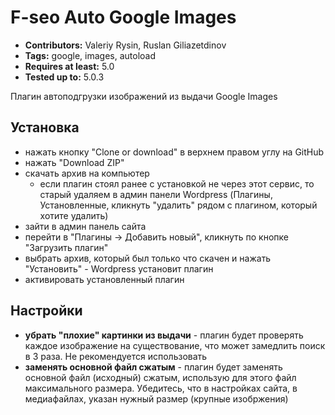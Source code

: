 # F-seo Auto Google Images

* **Contributors:** Valeriy Rysin, Ruslan Giliazetdinov
* **Tags:** google, images, autoload
* **Requires at least:** 5.0
* **Tested up to:** 5.0.3

Плагин автоподгрузки изображений из выдачи Google Images

## Установка
* нажать кнопку "Clone or download" в верхнем правом углу на GitHub
* нажать "Download ZIP"
* скачать архив на компьютер
  * если плагин стоял ранее с установкой не через этот сервис, то старый удаляем в админ панели Wordpress (Плагины, Установленные, кликнуть "удалить" рядом с плагином, который хотите удалить)
* зайти в админ панель сайта
* перейти в "Плагины -> Добавить новый", кликнуть по кнопке "Загрузить плагин"
* выбрать архив, который был только что скачен и нажать "Установить" - Wordpress установит плагин
* активировать установленный плагин

## Настройки
* **убрать "плохие" картинки из выдачи** - плагин будет проверять каждое изображение на существование, что может замедлить поиск в 3 раза. Не рекомендуется использовать
* **заменять основной файл сжатым** - плагин будет заменять основной файл (исходный) сжатым, использую для этого файл максимального размера. Убедитесь, что в настройках сайта, в медиафайлах, указан нужный размер (крупные изобржения)
